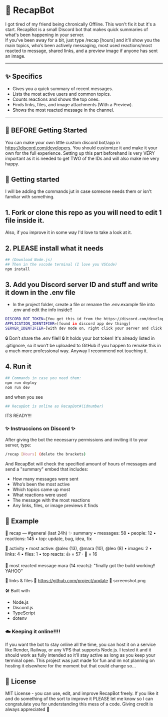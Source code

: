 # 🐑 RecapBot
I got tired of my friend being chronically Offline. This won't fix it but it's a start. 
RecapBot is a small Discord bot that makes quick summaries of what's been happening in your server.  
If you’ve been away for a bit, just type /recap [hours] and it’ll show you the main topics, who’s been actively messaging, most used reactions/most reacted to message, shared links, and a preview image if anyone has sent an image.

---

## ✨ Specifics
- Gives you a quick summary of recent messages.  
- Lists the most active users and common topics.  
- Counts reactions and shows the top ones. 
- Finds links, files, and image attachments (With a Preview).  
- Shows the most reacted message in the channel.  

---
## 🧩 BEFORE Getting Started
You can make your own little custom discord bot/app in https://discord.com/developers. You should customize it and make it your own for the full experience. Setting up this part beforehand is very VERY important as it is needed to get TWO of the IDs and will also make me very happy.

## 🧩 Getting started
I will be adding the commands jut in case someone needs them or isn't familiar with something.

## 1. Fork or clone this repo as you will need to edit 1 file inside it.
Also, if you improve it in some way I'd love to take a look at it.

## 2. PLEASE install what it needs
```bash
## (Download Node.js)
## Then in the vscode terminal (I love you VSCode)
npm install
```

## 3. Add you Discord server ID and stuff and write it down in the .env file
 - In the project folder, create a file or rename the .env.example file into .env and edit the info inside!!
```bash
DISCORD_BOT_TOKEN=[You get this id from the https://discord.com/developers site.]
APPLICATION_IDENTIFIER=[found in discord app dev thingy]
SERVER_IDENTIFIER=[with dev mode on, right click your server and click "copy id"]
```
🔒 Don’t share the .env file!! 🔒
It holds your bot token! It's already listed in .gitignore, so it won’t be uploaded to GitHub if you happen to remake this in a much more professional way. Anyway I recommend not touching it.

## 4. Run it
```bash
## Commands in case you need them:
npm run deploy
nom run dev
```
and when you see
```bash
## RecapBot is online as RecapBot#(idnumber)
```
ITS READY!!!

### ✨ Instruccions on Discord ✨ 
After giving the bot the necessarry permissions and inviting it to your server, type:
```bash
/recap [Hours] (delete the brackets)
```
And RecapBot will check the specified amount of hours of messages and send a "summary" embed that includes:
- How many messages were sent
- Who’s been the most active
- Which topics came up most
- What reactions were used
- The message with the most reactions
- Any links, files, or image previews it finds

## 🧵 Example

🐑 recap — #general (last 24h)
✨ summary
• messages: 58
• people: 12
• reactions: 145
• top: update, bug, idea, fix

🐾 activity
• most active: @alex (13), @mara (10), @leo (8)
• images: 2 • links: 4 • files: 1
• top reacts: 👍 × 57 · 🐑 × 16

📌 most reacted message
mara (14 reacts):
"finally got the build working!! YAHOO"

🔗 links & files
🔗 https://github.com/project/update
📎 screenshot.png

🛠 Built with
- Node.js
- Discord.js
- TypeScript
- dotenv

### ☁️ Keeping it online!!!!
If you want the bot to stay online all the time, you can host it on a service like Render, Railway, or any VPS that supports Node.js.
I tested it and it should work as fully intended so it’ll stay active as long as you keep your terminal open.
This project was just made for fun and im not planning on hosting it elsewhere for the moment but that could change so...

## 📄 License

MIT License - you can use, edit, and improve RecapBot freely.
If you like it and do something of the sort to improve it PLEASE let me know so I can congratulate you for understanding this mess of a code. Giving credit is always appreciated 🐑
